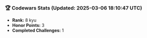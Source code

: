 ### 🏆 Codewars Stats (Updated: 2025-03-06 18:10:47 UTC)

- **Rank:** 8 kyu
- **Honor Points:** 3
- **Completed Challenges:** 1
